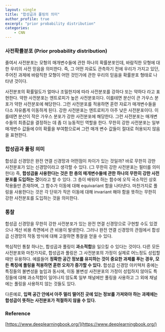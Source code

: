 ```yaml
---
layout: single
title: "합성곱과 풀링의 의미"
author_profile: true
excerpt: "prior probability distribution"
categories:
    - CNN
---
```


### **사전확률분포 (Prior probability distribution)**

줄여서 사전분포는 모형의 매개변수들에 관한 하나의 확률분포인데, 바람직한 모형에 대한 우리의 사전 믿음을 의미한다. 즉, 그 어떤 자료도 관측하기 전에 우리가 가지고 있던, 주어진 과제에 바람직한 모형이 어떤 것인가에 관한 우리의 믿음을 확률분포 형태로 나타낸 것이다.

사전분포의 확률밀도가 얼마나 조밀한지에 따라 사전분포를 강하다 또는 약하다 라고 표현한다. 약한 사전분포는 엔트로피가 높은 사전분포이다. 이를테면 분산이 큰 가우스 분포가 약한 사전분포에 해당한다.  그런 사전분포를 적용하면 훈련 자료가 매개변수들을 다소 자유롭게 이동하게 된다. 강한 사전분포는 엔트로피가 아주 낮은 사전분포이다. 이를테면 분산이 작은 가우스 분포가 강한 사전분포에 해당한다. 그런 사전분포는 매개변수들의 최종값을 결정하는 데 좀 더 능동적인 역할을 한다. 무한히 강한 사전분포는 일부 매개변수 값들에 0의 확률을 부여함으로써 그런 매개 변수 값들이 절대로 허용되지 않음을 표현한다.

### 합성곱과 풀링 의미

합성곱 신경망은 완전 연결 신경망과 어떤점이 차이가 있는 것일까? 바로 무한히 강한 사전분포가 있는 신경망이라고 생각할 수 있다. (그 무한히 강한 사전분포는 필터를 의미한다) 즉, **합성곱을 사용한다는 것은 한 층의 매개변수들에 관한 하나의 무한히 강한 사전분포를 도입하는 것**이라고 할 수 있다.  그 층이 배워야 하는 함수에 오직 국소적인 상호작용들만 존재하며, 그 함수가 이동에 대해 equivariant 함을 나타낸다. 마찬가지로 풀링을 사용한다는 것은 각 단위가 작은 이동에 대해 invariant 해야 함을 뜻하는 무한히 강한 사전분포를 도입하는 것을 의미한다.

### 통찰

합성곱 신경망을 무한히 강한 사전분포가 있는 완전 연결 신경망으로 구현할 수도 있겠으나 계산 비용 측면에서 큰 비용이 발생한다. 그러나 완전 연결 신경망의 관점에서 합성곱 신경망의 작동 방식에 대해 고찰하면 통찰을 얻을 수 있다.

핵심적인 통찰 하나는, 합성곱과 풀링이 **과소적합**을 일으킬 수 있다는 것이다. 다른 모든 사전분포와 마찬가지로, 합성곱과 풀링은 그 사전분포의 가정이 실제로 어느정도 성립할 때만 유용하다. 예를들어 **정확한 공간 정보를 유지하는 것이 중요한 과제를 푸는 경우, 모든 특징에 풀링을 적용하면 훈련 오차가 증가할 수 있다.** 합성곱 신경망 아키텍처 중에는 특징들의 불변성을 높임과 동시에, 이동 불변성 사전분포의 가정이 성립하지 않아도 특징들에 대해 과소적합이 일어나지 않도록 일부 채널에만 풀링을 사용하고 그 외에 채널에는 풀링을 사용하지 않는 것들도 있다.

다른예로, **입력 공간 안에서 아주 멀리 떨어진 곳에 있는 정보를 가져와야 하는 과제에는 합성곱이 뜻하는 사전분포가 적절하지 않을 수 있다.**

### Reference

[https://www.deeplearningbook.org/](https://www.deeplearningbook.org/)